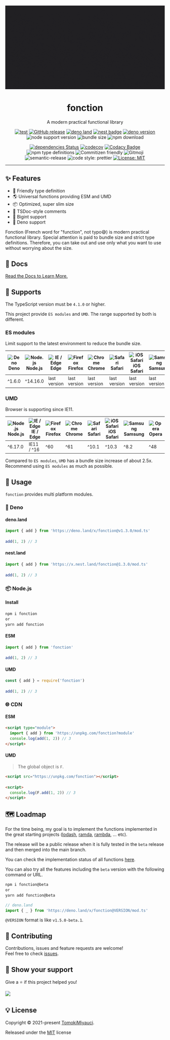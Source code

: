 <p align="center">
  <img alt="logo image" src="docs/public/icon.gif"  />
  <h1 align="center">fonction</h1>
</p>

<p align="center">
 A modern practical functional library
</p>

<div align="center">

[![test](https://github.com/TomokiMiyauci/fonction/actions/workflows/test.yml/badge.svg)](https://github.com/TomokiMiyauci/fonction/actions/workflows/test.yml)
[![GitHub release](https://img.shields.io/github/release/TomokiMiyauci/fonction.svg)](https://github.com/TomokiMiyauci/fonction/releases)
[![deno land](http://img.shields.io/badge/available%20on-deno.land/x-lightgrey.svg?logo=deno&labelColor=black)](https://deno.land/x/fonction)
[![nest badge](https://nest.land/badge.svg)](https://nest.land/package/fonction)
[![deno version](https://img.shields.io/badge/deno-^1.6.0-lightgrey?logo=deno)](https://github.com/denoland/deno)
![node support version](https://img.shields.io/badge/node-%5E14.16.0-yellow)
![bundle size](https://img.shields.io/bundlephobia/min/fonction)
![npm download](https://img.shields.io/npm/dw/fonction?color=blue)

[![dependencies Status](https://status.david-dm.org/gh/TomokiMiyauci/fonction.svg)](https://david-dm.org/TomokiMiyauci/fonction)
[![codecov](https://codecov.io/gh/TomokiMiyauci/fonction/branch/main/graph/badge.svg?token=SPAi5Pv2wd)](https://codecov.io/gh/TomokiMiyauci/fonction)
[![Codacy Badge](https://app.codacy.com/project/badge/Grade/f43b1c317e11445399d85ce6efc06504)](https://www.codacy.com/gh/TomokiMiyauci/fonction/dashboard?utm_source=github.com&utm_medium=referral&utm_content=TomokiMiyauci/fonction&utm_campaign=Badge_Grade)
![npm type definitions](https://img.shields.io/npm/types/arithmetic4)
![Commitizen friendly](https://img.shields.io/badge/commitizen-friendly-brightgreen.svg)
![Gitmoji](https://img.shields.io/badge/gitmoji-%20😜%20😍-FFDD67.svg?style=flat)
![semantic-release](https://img.shields.io/badge/%20%20%F0%9F%93%A6%F0%9F%9A%80-semantic--release-e10079.svg)
![code style: prettier](https://img.shields.io/badge/code_style-prettier-ff69b4.svg)
[![License: MIT](https://img.shields.io/badge/License-MIT-yellow.svg)](./LICENSE)

</div>

---

## :sparkles: Features

- :green_heart: Friendly type definition
- :earth_americas: Universal functions providing ESM and UMD
- :package: Optimized, super slim size
- :page_facing_up: TSDoc-style comments
- :1234: Bigint support
- 🦕 Deno support

Fonction (French word for "function", not typo:sweat_smile:) is modern practical functional library.
Special attention is paid to bundle size and strict type definitions. Therefore, you can take out and use only what you want to use without worrying about the size.

## :memo: Docs

[Read the Docs to Learn More.](https://tomokimiyauci.github.io/fonction/)

## :green_heart: Supports

The TypeScript version must be `4.1.0` or higher.

This project provide `ES modules` and `UMD`. The range supported by both is different.

### ES modules

Limit support to the latest environment to reduce the bundle size.

| <img width="30px" height="30px" alt="Deno" src="https://res.cloudinary.com/dz3vsv9pg/image/upload/v1620998361/logos/deno.svg"></br>Deno | <img width="24px" height="24px" alt="Node.js" src="https://res.cloudinary.com/dz3vsv9pg/image/upload/v1620998361/logos/nodejs.svg"></br>Node.js | <img width="24px" height="24px" alt="IE / Edge" src="https://raw.githubusercontent.com/alrra/browser-logos/master/src/edge/edge_48x48.png"></br>Edge | <img src="https://raw.githubusercontent.com/alrra/browser-logos/master/src/firefox/firefox_48x48.png" alt="Firefox" width="24px" height="24px" /></br>Firefox | <img src="https://raw.githubusercontent.com/alrra/browser-logos/master/src/chrome/chrome_48x48.png" alt="Chrome" width="24px" height="24px" /></br>Chrome | <img src="https://raw.githubusercontent.com/alrra/browser-logos/master/src/safari/safari_48x48.png" alt="Safari" width="24px" height="24px" /></br>Safari | <img src="https://raw.githubusercontent.com/alrra/browser-logos/master/src/safari-ios/safari-ios_48x48.png" alt="iOS Safari" width="24px" height="24px" /></br>iOS Safari | <img src="https://raw.githubusercontent.com/alrra/browser-logos/master/src/samsung-internet/samsung-internet_48x48.png" alt="Samsung" width="24px" height="24px" /></br>Samsung | <img src="https://raw.githubusercontent.com/alrra/browser-logos/master/src/opera/opera_48x48.png" alt="Opera" width="24px" height="24px" /></br>Opera |
| --------------------------------------------------------------------------------------------------------------------------------------- | ----------------------------------------------------------------------------------------------------------------------------------------------- | ---------------------------------------------------------------------------------------------------------------------------------------------------- | ------------------------------------------------------------------------------------------------------------------------------------------------------------- | --------------------------------------------------------------------------------------------------------------------------------------------------------- | --------------------------------------------------------------------------------------------------------------------------------------------------------- | ------------------------------------------------------------------------------------------------------------------------------------------------------------------------- | ------------------------------------------------------------------------------------------------------------------------------------------------------------------------------- | ----------------------------------------------------------------------------------------------------------------------------------------------------- |
| ^1.6.0                                                                                                                                  | ^14.16.0                                                                                                                                        | last version                                                                                                                                         | last version                                                                                                                                                  | last version                                                                                                                                              | last version                                                                                                                                              | last version                                                                                                                                                              | last version                                                                                                                                                                    | last version                                                                                                                                          |

### UMD

Browser is supporting since IE11.

| <img width="24px" height="24px" alt="Node.js" src="https://res.cloudinary.com/dz3vsv9pg/image/upload/v1620998361/logos/nodejs.svg"></br>Node.js | <img width="24px" height="24px" alt="IE / Edge" src="https://raw.githubusercontent.com/alrra/browser-logos/master/src/edge/edge_48x48.png"></br>IE / Edge | <img src="https://raw.githubusercontent.com/alrra/browser-logos/master/src/firefox/firefox_48x48.png" alt="Firefox" width="24px" height="24px" /></br>Firefox | <img src="https://raw.githubusercontent.com/alrra/browser-logos/master/src/chrome/chrome_48x48.png" alt="Chrome" width="24px" height="24px" /></br>Chrome | <img src="https://raw.githubusercontent.com/alrra/browser-logos/master/src/safari/safari_48x48.png" alt="Safari" width="24px" height="24px" /></br>Safari | <img src="https://raw.githubusercontent.com/alrra/browser-logos/master/src/safari-ios/safari-ios_48x48.png" alt="iOS Safari" width="24px" height="24px" /></br>iOS Safari | <img src="https://raw.githubusercontent.com/alrra/browser-logos/master/src/samsung-internet/samsung-internet_48x48.png" alt="Samsung" width="24px" height="24px" /></br>Samsung | <img src="https://raw.githubusercontent.com/alrra/browser-logos/master/src/opera/opera_48x48.png" alt="Opera" width="24px" height="24px" /></br>Opera |
| ----------------------------------------------------------------------------------------------------------------------------------------------- | --------------------------------------------------------------------------------------------------------------------------------------------------------- | ------------------------------------------------------------------------------------------------------------------------------------------------------------- | --------------------------------------------------------------------------------------------------------------------------------------------------------- | --------------------------------------------------------------------------------------------------------------------------------------------------------- | ------------------------------------------------------------------------------------------------------------------------------------------------------------------------- | ------------------------------------------------------------------------------------------------------------------------------------------------------------------------------- | ----------------------------------------------------------------------------------------------------------------------------------------------------- |
| ^6.17.0                                                                                                                                         | IE11 / ^16                                                                                                                                                | ^60                                                                                                                                                           | ^61                                                                                                                                                       | ^10.1                                                                                                                                                     | ^10.3                                                                                                                                                                     | ^8.2                                                                                                                                                                            | ^48                                                                                                                                                   |

Compared to `ES modules`, `UMD` has a bundle size increase of about 2.5x. Recommend using `ES modules` as much as possible.

## :dizzy: Usage

`fonction` provides multi platform modules.

### 🦕 Deno

#### deno.land

```ts
import { add } from 'https://deno.land/x/fonction@v1.3.0/mod.ts'

add(1, 2) // 3
```

#### nest.land

```ts
import { add } from 'https://x.nest.land/fonction@1.3.0/mod.ts'

add(1, 2) // 3
```

### :package: Node.js

#### Install

```bash
npm i fonction
or
yarn add fonction
```

#### ESM

```ts
import { add } from 'fonction'

add(1, 2) // 3
```

#### UMD

```ts
const { add } = require('fonction')

add(1, 2) // 3
```

### :globe_with_meridians: CDN

#### ESM

```html
<script type="module">
  import { add } from 'https://unpkg.com/fonction?module'
  console.log(add(1, 2)) // 3
</script>
```

#### UMD

> The global object is `F`.

```html
<script src="https://unpkg.com/fonction"></script>

<script>
  console.log(F.add(1, 2)) // 3
</script>
```

## :world_map: Loadmap

For the time being, my goal is to implement the functions implemented in the great starting projects ([lodash](https://github.com/lodash/lodash), [ramda](https://github.com/ramda/ramda), [rambda](https://github.com/ramda/ramda), ... etc).

The release will be a public release when it is fully tested in the `beta` release and then merged into the main branch.

You can check the implementation status of all functions [here](https://tomokimiyauci.github.io/fonction/api/).

You can also try all the features including the `beta` version with the following command or URL.

```bash
npm i fonction@beta
or
yarn add fonction@beta
```

```ts
// deno.land
import { _ } from 'https://deno.land/x/fonction@VERSION/mod.ts'
```

`@VERSION` format is like `v1.5.0-beta.1`.

## :handshake: Contributing

Contributions, issues and feature requests are welcome!<br />Feel free to check [issues](https://github.com/TomokiMiyauci/fonction/issues).

## :seedling: Show your support

Give a ⭐️ if this project helped you!

<a href="https://www.patreon.com/tomoki_miyauci">
  <img src="https://c5.patreon.com/external/logo/become_a_patron_button@2x.png" width="160">
</a>

## :bulb: License

Copyright © 2021-present [TomokiMiyauci](https://github.com/TomokiMiyauci).

Released under the [MIT](./LICENSE) license
